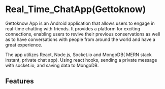 # Real_Time_ChatApp(Gettoknow)
Gettoknow App is an Android application that allows users to engage in real-time chatting with friends. It provides a platform for exciting connections, enabling users to revive their previous conservations as well as to have conversations with people from around the world and have a great experience.

The app utilizes React, Node.js, Socket.io and MongoDB( MERN stack instant, private chat app). Using react hooks, sending a private message with socket.io, and saving data to MongoDB.

## Features
